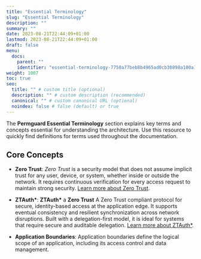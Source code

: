 ```yaml
---
title: "Essential Terminology"
slug: "Essential Terminology"
description: ""
summary: ""
date: 2023-08-21T22:44:09+01:00
lastmod: 2023-08-21T22:44:09+01:00
draft: false
menu:
  docs:
    parent: ""
    identifier: "essential-terminology-7750a77beb8b4965ad0cb30898a100a1"
weight: 1007
toc: true
seo:
  title: "" # custom title (optional)
  description: "" # custom description (recommended)
  canonical: "" # custom canonical URL (optional)
  noindex: false # false (default) or true
---
```

The **Permguard Essential Terminology** section explains key terms and concepts essential for understanding the architecture. Use this resource to quickly find definitions for terms used throughout the documentation.

## Core Concepts

- **Zero Trust**:
  *Zero Trust* is a security model that does not assume implicit trust for any user, device, or system, whether inside or outside the network. It requires continuous verification for every access request to maintain strong security.
  [Learn more about Zero Trust](https://www.nist.gov/publications/zero-trust-architecture).

- **ZTAuth\***:
  **ZTAuth\*** a **Zero Trust** A Zero Trust compliant protocol for secure, identity-based access at the application edge. It supports eventual consistency and resilient synchronization across network disruptions. Built with a delegation-first model, it is ideal for systems that require secure and auditable delegation. [Learn more about ZTAuth*](https://spec.ztauthstar.com/).

- **Application Boundaries**:
  Application boundaries define the logical scope of an application, including its access control and data management.
